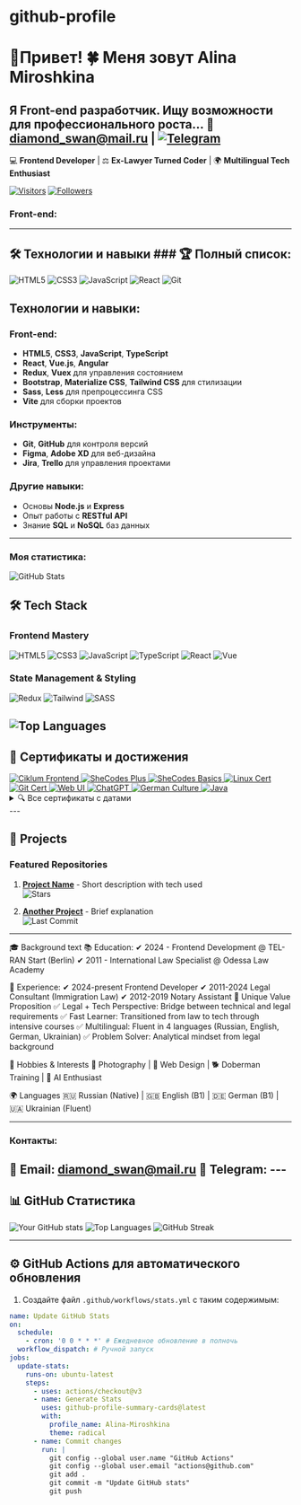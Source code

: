 # github-profile

# 👋Привет! 🍀 Меня зовут Alina Miroshkina

Я Front-end разработчик. Ищу возможности для профессионального роста...
📧 [diamond_swan@mail.ru](mailto:diamond_swan@mail.ru) | [![Telegram](https://img.shields.io/badge/-Telegram-0088cc?style=flat&logo=telegram)](https://web.telegram.org/k/?account=2)
---
💻 **Frontend Developer** | ⚖️ **Ex-Lawyer Turned Coder** | 🌍 **Multilingual Tech Enthusiast**

[![Visitors](https://komarev.com/ghpvc/?username=Alina-Miroshkina&color=blueviolet&style=flat-square)](https://github.com/Alina-Miroshkina)
[![Followers](https://img.shields.io/github/followers/Alina-Miroshkina?label=Follow&style=social)](https://github.com/Alina-Miroshkina?tab=followers)


### Front-end:
---

## 🛠 Технологии и навыки ### 🏆 Полный список:
![HTML5](https://img.shields.io/badge/HTML5-E34F26?style=for-the-badge&logo=html5&logoColor=white)
![CSS3](https://img.shields.io/badge/CSS3-1572B6?style=for-the-badge&logo=css3&logoColor=white)
![JavaScript](https://img.shields.io/badge/JavaScript-F7DF1E?style=for-the-badge&logo=javascript&logoColor=black)
![React](https://img.shields.io/badge/React-20232A?style=for-the-badge&logo=react&logoColor=61DAFB)
![Git](https://img.shields.io/badge/Git-F05032?style=for-the-badge&logo=git&logoColor=white)
## Технологии и навыки:

### Front-end:
- **HTML5**, **CSS3**, **JavaScript**, **TypeScript**
- **React**, **Vue.js**, **Angular**
- **Redux**, **Vuex** для управления состоянием
- **Bootstrap**, **Materialize CSS**, **Tailwind CSS** для стилизации
- **Sass**, **Less** для препроцессинга CSS
- **Vite** для сборки проектов

### Инструменты:
- **Git**, **GitHub** для контроля версий
- **Figma**, **Adobe XD** для веб-дизайна
- **Jira**, **Trello** для управления проектами

### Другие навыки:
- Основы **Node.js** и **Express**
- Опыт работы с **RESTful API**
- Знание **SQL** и **NoSQL** баз данных

---

### Моя статистика:
![GitHub Stats](https://github-readme-stats.vercel.app/api?username=ваш-ник&show_icons=true&theme=dark)

## 🛠️ Tech Stack

### Frontend Mastery
![HTML5](https://img.shields.io/badge/HTML5-E34F26?style=for-the-badge&logo=html5&logoColor=white)
![CSS3](https://img.shields.io/badge/CSS3-1572B6?style=for-the-badge&logo=css3&logoColor=white)
![JavaScript](https://img.shields.io/badge/JavaScript-F7DF1E?style=for-the-badge&logo=javascript&logoColor=black)
![TypeScript](https://img.shields.io/badge/TypeScript-007ACC?style=for-the-badge&logo=typescript&logoColor=white)
![React](https://img.shields.io/badge/React-20232A?style=for-the-badge&logo=react&logoColor=61DAFB)
![Vue](https://img.shields.io/badge/Vue.js-35495E?style=for-the-badge&logo=vue.js&logoColor=4FC08D)

### State Management & Styling
![Redux](https://img.shields.io/badge/Redux-593D88?style=for-the-badge&logo=redux&logoColor=white)
![Tailwind](https://img.shields.io/badge/Tailwind_CSS-38B2AC?style=for-the-badge&logo=tailwind-css&logoColor=white)
![SASS](https://img.shields.io/badge/Sass-CC6699?style=for-the-badge&logo=sass&logoColor=white)

![Top Languages](https://github-readme-stats.vercel.app/api/top-langs/?username=ваш-ник&layout=compact)
---

## 📜 Сертификаты и достижения

<div align="left">
  <!-- Frontend Development -->
  <a href="https://certs.prometheus.org.ua/cert/0f26986829ba4753825721c884b2fe61">
    <img src="https://img.shields.io/badge/-Frontend_Fundamentals_(Ciklum)-8A2BE2?style=for-the-badge&logo=javascript&logoColor=white" alt="Ciklum Frontend">
  </a>
  
  <!-- SheCodes Plus -->
  <a href="https://www.shecodes.com/certificates/0f26986829ba4753825721c884b2fe61">
    <img src="https://img.shields.io/badge/-SheCodes_Plus-FF4785?style=for-the-badge&logo=html5&logoColor=white" alt="SheCodes Plus">
  </a>
  
  <!-- SheCodes Basics -->
  <a href="#">
    <img src="https://img.shields.io/badge/-SheCodes_Basics-FF4785?style=for-the-badge&logo=css3&logoColor=white" alt="SheCodes Basics">
  </a>
  
  <!-- Linux -->
  <a href="https://certs.prometheus.org.ua/cert/002c63f59245497681dc71bf9a572c58">
    <img src="https://img.shields.io/badge/-Linux_Fundamentals-FCC624?style=for-the-badge&logo=linux&logoColor=black" alt="Linux Cert">
  </a>
  
  <!-- Git -->
  <a href="https://certs.prometheus.org.ua/cert/39ba54c63d2f477bb6ec6b17899cd673">
    <img src="https://img.shields.io/badge/-Git_Expert-F05032?style=for-the-badge&logo=git&logoColor=white" alt="Git Cert">
  </a>
  
  <!-- Web UI -->
  <a href="https://certs.prometheus.org.ua/cert/f6b3a249741d49d6a5c819e13dd25921">
    <img src="https://img.shields.io/badge/-Web_UI_Development-1572B6?style=for-the-badge&logo=css3&logoColor=white" alt="Web UI">
  </a>
  
  <!-- ChatGPT -->
  <a href="https://certs.prometheus.org.ua/cert/448855aa64df4418a5f685d828ae3d71">
    <img src="https://img.shields.io/badge/-ChatGPT_Fundamentals-10A37F?style=for-the-badge&logo=openai&logoColor=white" alt="ChatGPT">
  </a>
  
  <!-- German Culture -->
  <a href="#">
    <img src="https://img.shields.io/badge/-German_Culture-000000?style=for-the-badge&logo=german&logoColor=white" alt="German Culture">
  </a>
  
  <!-- Java Beginner -->
  <a href="https://certs.prometheus.org.ua/cert/24c80cb3effa4e1c938d174d21125418">
    <img src="https://img.shields.io/badge/-Java_Beginner-007396?style=for-the-badge&logo=java&logoColor=white" alt="Java">
  </a>
</div>

<details>
  <summary>🔍 Все сертификаты с датами</summary>
  
  ### 🏆 Полный список:
  1. **Frontend Fundamentals** (Ciklum/Prometheus) - Июнь 2024  
     [Проверить](https://certs.prometheus.org.ua/cert/0f26986829ba4753825721c884b2fe61)
  2. **Web Development** (SheCodes Plus) - Июль 2024  
     Технологии: HTML5, CSS3, JavaScript ES6, Git, GitHub
  3. **Introduction to Coding** (SheCodes Basics) - Август 2022  
     Основы программирования
  4. **Linux Fundamentals** - Май 2024  
     [Проверить](https://certs.prometheus.org.ua/cert/002c63f59245497681dc71bf9a572c58)
  5. **Git for Distributed Development** - Февраль 2024  
     [Проверить](https://certs.prometheus.org.ua/cert/39ba54c63d2f477bb6ec6b17899cd673)
  6. **Web UI Development** - Январь 2024  
     [Проверить](https://certs.prometheus.org.ua/cert/f6b3a249741d49d6a5c819e13dd25921)
  7. **ChatGPT Fundamentals** - Январь 2024  
     [Проверить](https://certs.prometheus.org.ua/cert/448855aa64df4418a5f685d828ae3d71)
  8. **Understanding German Work Culture** - Январь 2024  
     257 учебных часов, 9 модулей
  9. **Java Beginner** - Июнь 2024  
     [Проверить](https://certs.prometheus.org.ua/cert/24c80cb3effa4e1c938d174d21125418)
</details>
---

## 🚀 Projects

### Featured Repositories
1. **[Project Name](https://github.com/your-repo)** - Short description with tech used  
   ![Stars](https://img.shields.io/github/stars/Alina-Miroshkina/repo?style=social)
   
2. **[Another Project](https://github.com/your-repo)** - Brief explanation  
   ![Last Commit](https://img.shields.io/github/last-commit/Alina-Miroshkina/repo)

---
🎓 Background
text
📚 Education:
✔ 2024 - Frontend Development @ TEL-RAN Start (Berlin)
✔ 2011 - International Law Specialist @ Odessa Law Academy

💼 Experience:
✔ 2024-present  Frontend Developer
✔ 2011-2024     Legal Consultant (Immigration Law)
✔ 2012-2019     Notary Assistant
🌟 Unique Value Proposition
✅ Legal + Tech Perspective: Bridge between technical and legal requirements
✅ Fast Learner: Transitioned from law to tech through intensive courses
✅ Multilingual: Fluent in 4 languages (Russian, English, German, Ukrainian)
✅ Problem Solver: Analytical mindset from legal background

🎨 Hobbies & Interests
📸 Photography | 🎨 Web Design | 🐕 Doberman Training | 🤖 AI Enthusiast

🌍 Languages
🇷🇺 Russian (Native) | 🇬🇧 English (B1) | 🇩🇪 German (B1) | 🇺🇦 Ukrainian (Fluent)

---


### Контакты:
📧 Email: diamond_swan@mail.ru
📱 Telegram: ---
----
## 📊 GitHub Статистика
![Your GitHub stats](https://github-readme-stats.vercel.app/api?username=Alina-Miroshkina&show_icons=true&theme=radical)
![Top Languages](https://github-readme-stats.vercel.app/api/top-langs/?username=Alina-Miroshkina&layout=compact&theme=radical)
![GitHub Streak](https://github-readme-streak-stats.herokuapp.com/?user=Alina-Miroshkina&theme=radical)

---

## ⚙️ GitHub Actions для автоматического обновления

1. Создайте файл `.github/workflows/stats.yml` с таким содержимым:

```yaml
name: Update GitHub Stats
on:
  schedule:
    - cron: '0 0 * * *' # Ежедневное обновление в полночь
  workflow_dispatch: # Ручной запуск
jobs:
  update-stats:
    runs-on: ubuntu-latest
    steps:
      - uses: actions/checkout@v3
      - name: Generate Stats
        uses: github-profile-summary-cards@latest
        with:
          profile_name: Alina-Miroshkina
          theme: radical
      - name: Commit changes
        run: |
          git config --global user.name "GitHub Actions"
          git config --global user.email "actions@github.com"
          git add .
          git commit -m "Update GitHub stats"
          git push
